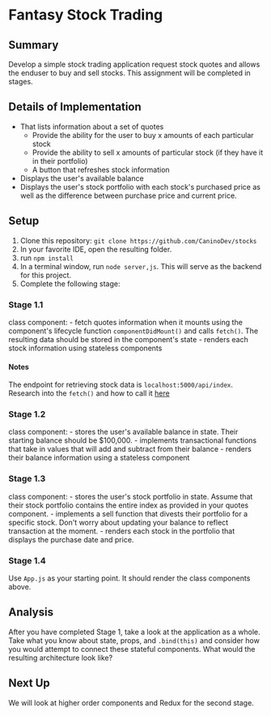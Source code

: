 # Fantasy Stock Trading

## Summary

Develop a simple stock trading application request stock quotes and allows the enduser to buy and sell stocks. This assignment will be completed in stages.

## Details of Implementation

- That lists information about a set of quotes
    - Provide the ability for the user to buy x amounts of each particular stock
    - Provide the ability to sell x amounts of particular stock (if they have it in their portfolio)
    - A button that refreshes stock information
- Displays the user's available balance
- Displays the user's stock portfolio with each stock's purchased price as well as the difference between purchase price and current price.

## Setup

1. Clone this repository: `git clone https://github.com/CaninoDev/stocks`
2. In your favorite IDE, open the resulting folder.
3. run `npm install`
3. In a terminal window, run `node server,js`. This will serve as the backend for this project.
4. Complete the following stage:

### Stage 1.1

class component: 
    - fetch quotes information when it mounts using the component's lifecycle function `componentDidMount()` and calls `fetch()`. The resulting data should be stored in the component's state
    - renders each stock information using stateless components

#### Notes
The endpoint for retrieving stock data is `localhost:5000/api/index`. Research into the `fetch()` and how to call it [here](https://developer.mozilla.org/en-US/docs/Web/API/Fetch_API)

### Stage 1.2

class component:
    - stores the user's available balance in state. Their starting balance should be $100,000.
    - implements transactional functions that take in values that will add and subtract from their balance
    - renders their balance information using a stateless component

### Stage 1.3

class component:
    - stores the user's stock portfolio in state. Assume that their stock portfolio contains the entire index as provided in your quotes component.
    - implements a sell function that divests their portfolio for a specific stock. Don't worry about updating your balance to reflect transaction at the moment.
    - renders each stock in the portfolio that displays the purchase date and price.

### Stage 1.4

Use `App.js` as your starting point. It should render the class components above.

## Analysis
After you have completed Stage 1, take a look at the application as a whole. Take what you know about state, props, and `.bind(this)` and consider how you would attempt to connect these stateful components. What would the resulting architecture look like? 

## Next Up
We will look at higher order components and Redux for the second stage.
